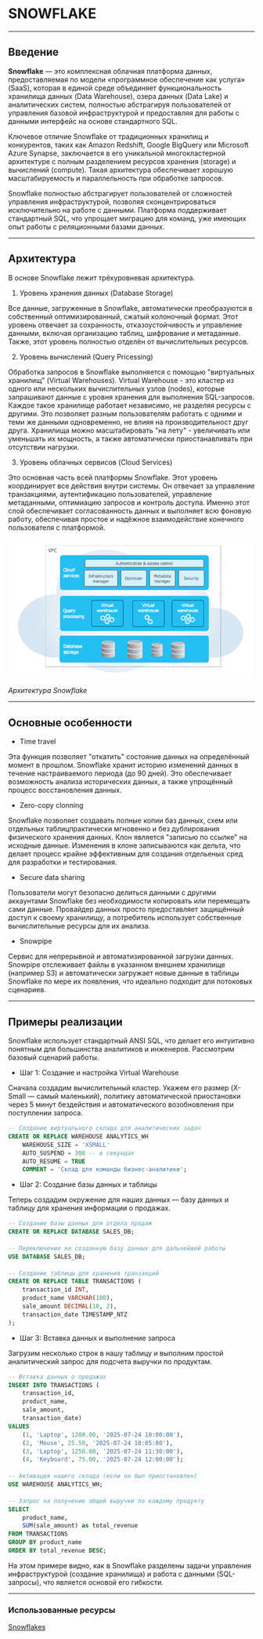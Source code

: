 # SNOWFLAKE

---

## Введение

**Snowflake** — это комплексная облачная платформа данных, предоставляемая по модели «программное обеспечение как услуга» (SaaS), которая в единой среде объединяет функциональность хранилища данных (Data Warehouse), озера данных (Data Lake) и аналитических систем, полностью абстрагируя пользователей от управления базовой инфраструктурой и предоставляя для работы с данными интерфейс на основе стандартного SQL.

Ключевое отличие Snowflake от традиционных хранилищ и конкурентов, таких как Amazon Redshift, Google BigQuery или Microsoft Azure Synapse, заключается в его уникальной многокластерной архитектуре с полным разделением ресурсов хранения (storage) и вычислений (compute). Такая архитектура обеспечивает хорошую масштабируемость и параллельность при обработке запросов.

Snowflake полностью абстрагирует пользователей от сложностей управления инфраструктурой, позволяя сконцентрироваться исключительно на работе с данными. Платформа поддерживает стандартный SQL, что упрощает миграцию для команд, уже имеющих опыт работы с реляционными базами данных.

---

## Архитектура

В основе Snowflake лежит трёхуровневая архитектура.

1. Уровень хранения данных (Database Storage)

Все данные, загруженные в Snowflake, автоматически преобразуются в собственный оптимизированный, сжатый колоночный формат. Этот уровень отвечает за сохранность, отказоустойчивость и управление данными, включая организацию таблиц, шифрование и метаданные. Также, этот уровень полностью отделён от вычислительных ресурсов.

2. Уровень вычислений (Query Pricessing)

Обработка запросов в Snowflake выполняется с помощью "виртуальных хранилищ" (Virtual Warehouses). Virtual Warehouse - это кластер из одного или нескольких вычислительных узлов (nodes), которые запрашивают данные с уровня хранения для выполнения SQL-запросов. Каждое такое хранилище работает независимо, не разделяя ресурсы с другими. Это позволяет разным пользователям работать с одними и теми же данными одновременно, не влияя на производительност друг друга. Хранилища можно масштабировать "на лету" - увеличивать или уменьшать их мощность, а также автоматически приостанавливать при отсутствии нагрузки.

3. Уровень облачных сервисов (Cloud Services)

Это основная часть всей платформы Snowflake. Этот уровень координирует все действия внутри системы. Он отвечает за управление транзакциями, аутентификацию пользователей, управление метаданными, оптимиацию запросов и контроль доступа. Именно этот слой обеспечивает согласованность данных и выполняет всю фоновую работу, обеспечивая простое и надёжное взаимодействие конечного пользователя с платформой.

![Архитектура Snowflake](../png/snowflake_1.png)

*Архитектура Snowflake*

---

## Основные особенности

- Time travel

Эта функция позволяет "откатить" состояние данных на определённый момент в прошлом. Snowflake хранит историю изменений данных в течение настраиваемого периода (до 90 дней). Это обеспечивает возможность анализа исторических данных, а также упрощённый процесс восстановления данных.

- Zero-copy clonning

Snowflake позволяет создавать полные копии баз данных, схем или отдельных таблицпрактически мгновенно и без дублирования физического хранения данных. Клон является "записью по ссылке" на исходные данные. Изменения в клоне записываются как дельта, что делает процесс крайне эффективным для создания отдельеных сред для разработки и тестирования.

- Secure data sharing

Пользователи могут безопасно делиться данными с другими аккаунтами Snowflake без необходимости копировать или перемещать сами данные. Провайдер данных просто предоставляет защищённый доступ к своему хранилищу, а потребитель использует собственные вычислительные ресурсы для их анализа.

- Snowpipe

Сервис для непрерывной и автоматизированной загрузки данных. Snowpipe отслеживает файлы в указанном внешнем хранилище (например S3) и автоматически загружает новые данные в таблицы Snowflake по мере их появления, что идеально подходит для потоковых сценариев.

---

## Примеры реализации

Snowflake использует стандартный ANSI SQL, что делает его интуитивно понятным для большинства аналитиков и инженеров. Рассмотрим базовый сценарий работы.

- Шаг 1: Создание и настройка Virtual Warehouse

Сначала создадим вычислительный кластер. Укажем его размер (X-Small — самый маленький), политику автоматической приостановки через 5 минут бездействия и автоматического возобновления при поступлении запроса.

```sql
-- Создание виртуального склада для аналитических задач
CREATE OR REPLACE WAREHOUSE ANALYTICS_WH
    WAREHOUSE_SIZE = 'XSMALL'
    AUTO_SUSPEND = 300 -- в секундах
    AUTO_RESUME = TRUE
    COMMENT = 'Склад для команды бизнес-аналитики';
```

- Шаг 2: Создание базы данных и таблицы

Теперь создадим окружение для наших данных — базу данных и таблицу для хранения информации о продажах.

```sql
-- Создание базы данных для отдела продаж
CREATE OR REPLACE DATABASE SALES_DB;

-- Переключение на созданную базу данных для дальнейшей работы
USE DATABASE SALES_DB;

-- Создание таблицы для хранения транзакций
CREATE OR REPLACE TABLE TRANSACTIONS (
    transaction_id INT,
    product_name VARCHAR(100),
    sale_amount DECIMAL(10, 2),
    transaction_date TIMESTAMP_NTZ
);
```

- Шаг 3: Вставка данных и выполнение запроса

Загрузим несколько строк в нашу таблицу и выполним простой аналитический запрос для подсчета выручки по продуктам.

```sql
-- Вставка данных о продажах
INSERT INTO TRANSACTIONS (
    transaction_id, 
    product_name, 
    sale_amount, 
    transaction_date) 
VALUES
    (1, 'Laptop', 1200.00, '2025-07-24 10:00:00'),
    (2, 'Mouse', 25.50, '2025-07-24 10:05:00'),
    (3, 'Laptop', 1250.00, '2025-07-24 11:30:00'),
    (4, 'Keyboard', 75.00, '2025-07-24 12:00:00');

-- Активация нашего склада (если он был приостановлен)
USE WAREHOUSE ANALYTICS_WH;

-- Запрос на получение общей выручки по каждому продукту
SELECT
    product_name,
    SUM(sale_amount) as total_revenue
FROM TRANSACTIONS
GROUP BY product_name
ORDER BY total_revenue DESC;
```

На этом примере видно, как в Snowflake разделены задачи управления инфраструктурой (создание хранилища) и работа с данными (SQL-запросы), что является основой его гибкости.

---

### Использованные ресурсы

[Snowflakes](https://bigdataschool.ru/wiki/snowflakes/)